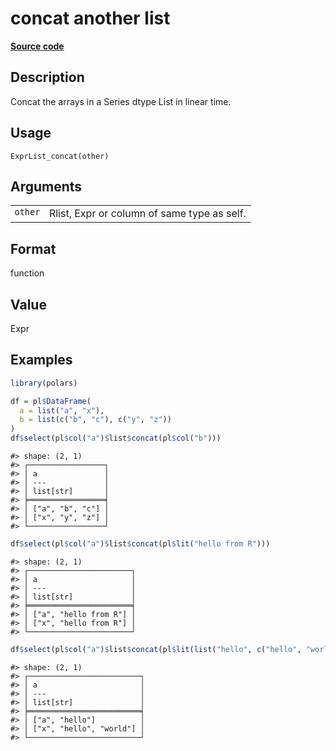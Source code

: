 
# concat another list

[**Source code**](https://github.com/pola-rs/r-polars/tree/3908b5beab9ec917b825bad8f9a820caad37cb4a/R/expr__list.R#L127)

## Description

Concat the arrays in a Series dtype List in linear time.

## Usage

<pre><code class='language-R'>ExprList_concat(other)
</code></pre>

## Arguments

<table>
<tr>
<td style="white-space: nowrap; font-family: monospace; vertical-align: top">
<code id="ExprList_concat_:_other">other</code>
</td>
<td>
Rlist, Expr or column of same type as self.
</td>
</tr>
</table>

## Format

function

## Value

Expr

## Examples

``` r
library(polars)

df = pl$DataFrame(
  a = list("a", "x"),
  b = list(c("b", "c"), c("y", "z"))
)
df$select(pl$col("a")$list$concat(pl$col("b")))
```

    #> shape: (2, 1)
    #> ┌─────────────────┐
    #> │ a               │
    #> │ ---             │
    #> │ list[str]       │
    #> ╞═════════════════╡
    #> │ ["a", "b", "c"] │
    #> │ ["x", "y", "z"] │
    #> └─────────────────┘

``` r
df$select(pl$col("a")$list$concat(pl$lit("hello from R")))
```

    #> shape: (2, 1)
    #> ┌───────────────────────┐
    #> │ a                     │
    #> │ ---                   │
    #> │ list[str]             │
    #> ╞═══════════════════════╡
    #> │ ["a", "hello from R"] │
    #> │ ["x", "hello from R"] │
    #> └───────────────────────┘

``` r
df$select(pl$col("a")$list$concat(pl$lit(list("hello", c("hello", "world")))))
```

    #> shape: (2, 1)
    #> ┌─────────────────────────┐
    #> │ a                       │
    #> │ ---                     │
    #> │ list[str]               │
    #> ╞═════════════════════════╡
    #> │ ["a", "hello"]          │
    #> │ ["x", "hello", "world"] │
    #> └─────────────────────────┘

